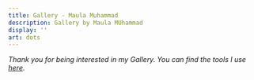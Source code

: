 ```yaml
---
title: Gallery - Maula Muhammad
description: Gallery by Maula MUhammad
display: ''
art: dots
---
```


<!-- @layout-full-width -->

<PhotoGalleryAll mt--10 />

<div class="prose mx-auto mt-10">
  <div>
    <em op50>Thank you for being interested in my Gallery. You can find the tools I use <a href="/use" target="_blank">here</a>.</em>
  </div>
</div>
